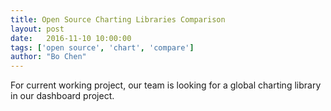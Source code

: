 ```yaml
---
title: Open Source Charting Libraries Comparison
layout: post
date:   2016-11-10 10:00:00 
tags: ['open source', 'chart', 'compare']
author: "Bo Chen"
---
```

For current working project, our team is looking for a global charting library in our dashboard project.